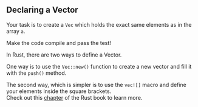 ## Declaring a Vector

Your task is to create a `Vec` which holds the exact same elements as in the array `a`.

Make the code compile and pass the test!

<div class="hint">In Rust, there are two ways to define a Vector.

One way is to use the `Vec::new()` function to create a new vector
  and fill it with the `push()` method.
</div></li>

<div class="hint">The second way, which is simpler is to use the <code>vec![]</code> macro and
  define your elements inside the square brackets.</div></li>
   
<div class="hint"> Check out this <a href="https://doc.rust-lang.org/stable/book/ch08-01-vectors.html">chapter</a> of the Rust book to learn more.</div></li>


